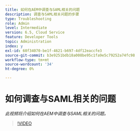 ```yaml
---
title: 如何在AEM中调查与SAML相关的问题
description: 调查与SAML相关问题的步骤
type: Troubleshooting
role: Admin
level: Intermediate
version: 6.5, Cloud Service
feature: Developer Tools
topic: Administration
index: y
exl-id: 60f34070-be1f-4621-b697-4df12eaccfe3
source-git-commit: b3e9251bdb18a008be95c1fa9e5c79252a74fc98
workflow-type: tm+mt
source-wordcount: '34'
ht-degree: 0%

---
```


# 如何调查与SAML相关的问题

*此视频将介绍如何在AEM中调查与SAML相关的问题。*

>[!VIDEO](https://video.tv.adobe.com/v/335466?quality=12&learn=on)
